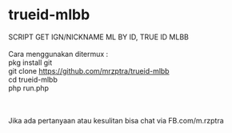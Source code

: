 # trueid-mlbb
SCRIPT GET IGN/NICKNAME ML BY ID, TRUE ID MLBB
<br>
<br>
Cara menggunakan ditermux :
<br>
pkg install git <br>
git clone https://github.com/mrzptra/trueid-mlbb <br>
cd trueid-mlbb <br>
php run.php <br>

<br>
<br>
Jika ada pertanyaan atau kesulitan bisa chat via FB.com/m.rzptra
